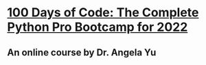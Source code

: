 # [100 Days of Code: The Complete Python Pro Bootcamp for 2022](https://www.udemy.com/course/100-days-of-code/)
## An online course by Dr. Angela Yu
